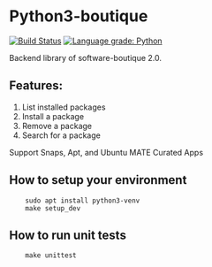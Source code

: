 # Python3-boutique

[![Build Status](https://travis-ci.org/ubuntu-mate/python3-libboutique.svg?branch=master)](https://travis-ci.org/ubuntu-mate/python3-libboutique)
[![Language grade: Python](https://img.shields.io/lgtm/grade/python/g/ubuntu-mate/python3-libboutique.svg?logo=lgtm&logoWidth=18)](https://lgtm.com/projects/g/ubuntu-mate/python3-libboutique/context:python)

Backend library of software-boutique 2.0.

## Features:

1. List installed packages
2. Install a package
3. Remove a package
4. Search for a package

Support Snaps, Apt, and Ubuntu MATE Curated Apps

## How to setup your environment

```
    sudo apt install python3-venv
    make setup_dev
```

## How to run unit tests

```
    make unittest
```